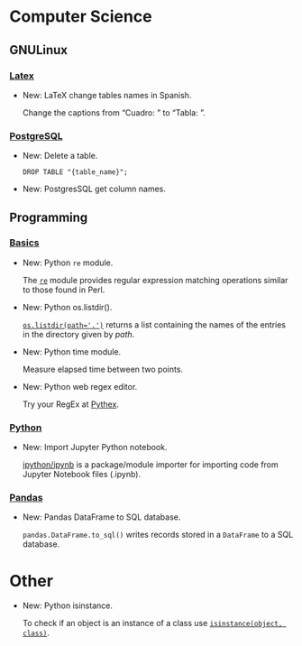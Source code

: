 # Computer Science

## GNULinux

### [Latex](latex.md)

* New: LaTeX change tables names in Spanish.

    Change the captions from “Cuadro: ” to “Tabla: ”.


### [PostgreSQL](postgresql.md)

* New: Delete a table.

    ```psql
    DROP TABLE "{table_name}";
    ```


* New: PostgresSQL get column names.

## Programming

### [Basics](python_basics.md)

* New: Python `re` module.

    The [`re`](https://docs.python.org/3/library/re.html) module provides regular
    expression matching operations similar to those found in Perl.


* New: Python os.listdir().

    [`os.listdir(path='.')`](https://docs.python.org/3/library/os.html#os.listdir)
    returns a list containing the names of the entries in
    the directory given by *path*.


* New: Python time module.

    Measure elapsed time between two points.


* New: Python web regex editor.

    Try your RegEx at [Pythex](https://pythex.org/).


### [Python](jupyter.md)

* New: Import Jupyter Python notebook.

    [ipython/ipynb](https://github.com/ipython/ipynb) is a package/module importer
    for importing code from Jupyter Notebook files (.ipynb).


### [Pandas](pandas.md)

* New: Pandas DataFrame to SQL database.

    `pandas.DataFrame.to_sql()` writes records stored in a `DataFrame` to a SQL
    database.


# Other

* New: Python isinstance.

    To check if an object is an instance of a class use
    [`isinstance(object, class)`](https://docs.python.org/2/library/functions.html#isinstance).
